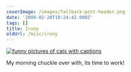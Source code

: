 ```yaml
---
coverImage: /images/fallback-post-header.png
date: '2009-02-20T10:24:42.000Z'
tags: []
title: Irony
oldUrl: /misc/irony
---
```


[![funny pictures of cats with captions](https://icanhascheezburger.wordpress.com/files/2009/01/funny-pictures-cat-sleeps-in-an-ironic-place.jpg "funny-pictures-cat-sleeps-in-an-ironic-place")](https://icanhascheezburger.com/2009/02/19/funny-pictures-irony/)

My morning chuckle over with, its time to work!
